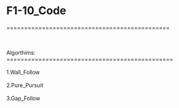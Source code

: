 # F1-10_Code
==============================================

<br>
<br>
  Algorthims:
===============================================
<br>
<br>
    1.Wall_Follow
<br>
<br>
    2.Pure_Pursuit
<br>
<br>
    3.Gap_Follow
<br>
